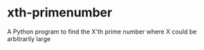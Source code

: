 # xth-primenumber
A Python program to find the X'th prime number where X could be arbitrarily large

